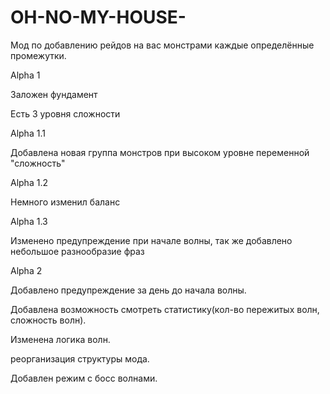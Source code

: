 # OH-NO-MY-HOUSE-
Мод по добавлению рейдов на вас монстрами каждые определённые промежутки.

Alpha 1

Заложен фундамент

Есть 3 уровня сложности

Alpha 1.1

Добавлена новая группа монстров при высоком уровне переменной "сложность"

Alpha 1.2

Немного изменил баланс

Alpha 1.3

Изменено предупреждение при начале волны, так же добавлено небольшое разнообразие фраз

Alpha 2

Добавлено предупреждение за день до начала волны.

Добавлена возможность смотреть статистику(кол-во пережитых волн, сложность волн).

Изменена логика волн.

реорганизация структуры мода.

Добавлен режим с босс волнами.


